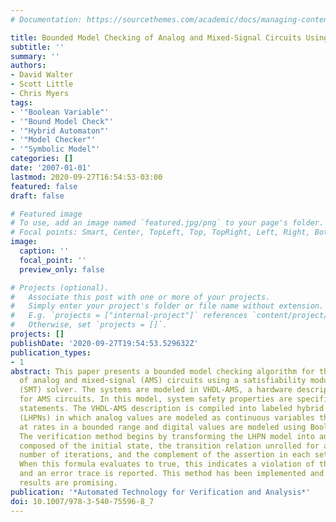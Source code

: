 ```yaml
---
# Documentation: https://sourcethemes.com/academic/docs/managing-content/

title: Bounded Model Checking of Analog and Mixed-Signal Circuits Using an SMT Solver
subtitle: ''
summary: ''
authors:
- David Walter
- Scott Little
- Chris Myers
tags:
- '"Boolean Variable"'
- '"Bound Model Check"'
- '"Hybrid Automaton"'
- '"Model Checker"'
- '"Symbolic Model"'
categories: []
date: '2007-01-01'
lastmod: 2020-09-27T16:54:53-03:00
featured: false
draft: false

# Featured image
# To use, add an image named `featured.jpg/png` to your page's folder.
# Focal points: Smart, Center, TopLeft, Top, TopRight, Left, Right, BottomLeft, Bottom, BottomRight.
image:
  caption: ''
  focal_point: ''
  preview_only: false

# Projects (optional).
#   Associate this post with one or more of your projects.
#   Simply enter your project's folder or file name without extension.
#   E.g. `projects = ["internal-project"]` references `content/project/deep-learning/index.md`.
#   Otherwise, set `projects = []`.
projects: []
publishDate: '2020-09-27T19:54:53.529632Z'
publication_types:
- 1
abstract: This paper presents a bounded model checking algorithm for the verification
  of analog and mixed-signal (AMS) circuits using a satisfiability modulo theories
  (SMT) solver. The systems are modeled in VHDL-AMS, a hardware description language
  for AMS circuits. In this model, system safety properties are specified as assertion
  statements. The VHDL-AMS description is compiled into labeled hybrid Petri nets
  (LHPNs) in which analog values are modeled as continuous variables that can change
  at rates in a bounded range and digital values are modeled using Boolean signals.
  The verification method begins by transforming the LHPN model into an SMT formula
  composed of the initial state, the transition relation unrolled for a specified
  number of iterations, and the complement of the assertion in each set of state variables.
  When this formula evaluates to true, this indicates a violation of the assertion
  and an error trace is reported. This method has been implemented and preliminary
  results are promising.
publication: '*Automated Technology for Verification and Analysis*'
doi: 10.1007/978-3-540-75596-8_7
---
```


